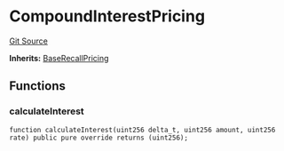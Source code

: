 # CompoundInterestPricing
[Git Source](https://github.com/AstariaXYZ/starport/blob/75a84b0e30f9e2164d22fbf3939027de06a1ea1a/src/pricing/CompoundInterestPricing.sol)

**Inherits:**
[BaseRecallPricing](/src/pricing/BaseRecallPricing.sol/abstract.BaseRecallPricing.md)


## Functions
### calculateInterest


```solidity
function calculateInterest(uint256 delta_t, uint256 amount, uint256 rate) public pure override returns (uint256);
```

